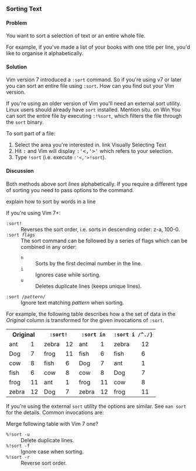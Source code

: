 ### Sorting Text

<h4>Problem</h4>

You want to sort a selection of text or an entire whole file.

For example, if you've made a list of your books with one title per line,
you'd like to organise it alphabetically. 

<h4>Solution</h4>

Vim version 7 introduced a <code>:sort</code> command. So if you're using v7
or later you can sort an entire file using <code>:sort</code>. <span
class="todo">How can you find out your Vim version</span>.

If you're using an older version of Vim you'll need an external sort utility.
Linux users should already have <code>sort</code> installed.  <span
class="todo">Mention situ. on Win</span> You can sort the entire file by
executing <code>:!%sort</code>, which filters the file through the
<code>sort</code> binary.

To sort part of a file: 

1. Select the area you're interested in.  <span class="todo">link
  Visually Selecting Text</span> 
2. Hit <kbd>:</kbd> and Vim will display <samp>:'&lt;,'&gt;'</samp> which refers
to your selection.  
3. Type <code>!sort</code> (i.e. execute <code>:'<,'>!sort</code>).

<h4>Discussion</h4>

Both methods above sort *lines* alphabetically. If you require a different
type of sorting you need to pass options to the command.

<span class="todo">explain how to sort by words in a line</span>

If you're using Vim 7+:

<dl>
  <dt><code>:sort!</code></dt>
  <dd>Reverses the sort order, i.e. sorts in descending order: z-a, 100-0.</dd>
  <dt><code>:sort <var>flags</var></code></dt>
  <dd>The sort command can be followed by a series of flags which can be combined in any order:
    <dl>
      <dt><code>n</code></dt>
      <dd>Sorts by the first decimal number in the line.</dd>
      <dt><code>i</code></dt>
      <dd>Ignores case while sorting.</dd>
      <dt><code>u</code></dt>
      <dd>Deletes duplicate lines (keeps <em>u</em>nique lines).</dd>
    </dl>
  </dd>
  <dt><code>:sort /<var>pattern</var>/</code></dt>
  <dd>Ignore text matching <var>pattern</var> when sorting.</dd>
</dl>

For example, the following table describes how a the set of data in the
*Original* column is transformed for the given invocations of <code>:sort</code>.

<table>
  <tr>
    <th colspan="2">Original</th>
    <th colspan="2"><code>:sort!</code></th>
    <th colspan="2"><code>:sort in</code></th>
    <th colspan="2"><code>:sort i /^./}</code></th>
  </tr>
  <tr>
    <td>ant</td>
    <td>1</td>
    <td>zebra</td>
    <td>12</td>
    <td>ant</td>
    <td>1</td>
    <td>zebra</td>
    <td>12</td>
  </tr>
  <tr>
    <td>Dog</td>
    <td>7</td>
    <td>frog</td>
    <td>11</td>
    <td>fish</td>
    <td>6</td>
    <td>fish</td>
    <td>6</td>
  </tr>
  <tr>
    <td>cow</td>
    <td>8</td>
    <td>fish</td>
    <td>6</td>
    <td>Dog</td>
    <td>7</td>
    <td>ant</td>
    <td>1</td>
  </tr>
  <tr>
    <td>fish</td>
    <td>6</td>
    <td>cow</td>
    <td>8</td>
    <td>cow</td>
    <td>8</td>
    <td>Dog</td>
    <td>7</td>
  </tr>
  <tr>
    <td>frog</td>
    <td>11</td>
    <td>ant</td>
    <td>1</td>
    <td>frog</td>
    <td>11</td>
    <td>cow</td>
    <td>8</td>
  </tr>
  <tr>
    <td>zebra</td>
    <td>12</td>
    <td>Dog</td>
    <td>7</td>
    <td>zebra</td>
    <td>12</td>
    <td>frog</td>
    <td>11</td>
  </tr>
</table>

If you're using the external <code>sort</code> utility the options are
similar. See <code>man sort</code> for the details. Common invocations are:

<span class="todo">Merge following table with Vim 7 one?</span>

<dl>
  <dt><code>%!sort -u</code></dt>
  <dd>Delete duplicate lines.</dd>
  <dt><code>%!sort -f</code></dt>
  <dd>Ignore case when sorting.</dd>
  <dt><code>%!sort -r</code></dt>
  <dd>Reverse sort order.</dd>
</dl>
